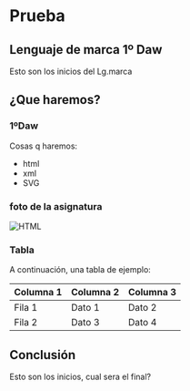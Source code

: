 # Prueba

## Lenguaje de marca 1º Daw

Esto son los inicios del Lg.marca

## ¿Que haremos?

### 1ºDaw

Cosas q haremos:

- html
- xml
- SVG

### foto de la asignatura



![HTML](https://www.google.com/url?sa=i&url=https%3A%2F%2Fes.wikipedia.org%2Fwiki%2FHTML&psig=AOvVaw1Is4gtuYPcc8rvmaTzf5hB&ust=1727335662814000&source=images&cd=vfe&opi=89978449&ved=0CBQQjRxqFwoTCKjD7PfI3YgDFQAAAAAdAAAAABAE)

### Tabla

A continuación, una tabla de ejemplo:

| Columna 1 | Columna 2 | Columna 3 |
|------------|------------|------------|
| Fila 1     | Dato 1     | Dato 2     |
| Fila 2     | Dato 3     | Dato 4     |

## Conclusión

Esto son los inicios, cual sera el final?

